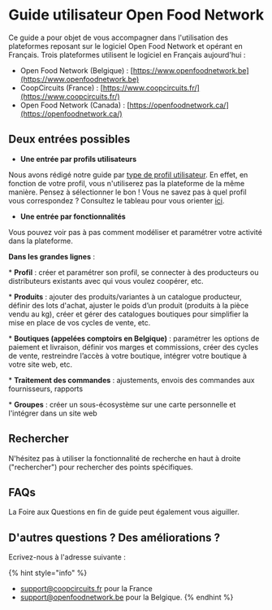 # Guide utilisateur Open Food Network

Ce guide a pour objet de vous accompagner dans l'utilisation des plateformes reposant sur le logiciel Open Food Network et opérant en Français. Trois plateformes utilisent le logiciel en Français aujourd'hui :

- Open Food Network \(Belgique\) : [https://www.openfoodnetwork.be](https://www.openfoodnetwork.be)  
- CoopCircuits \(France\) : [https://www.coopcircuits.fr/](https://www.coopcircuits.fr/)  
- Open Food Network \(Canada\) : [https://openfoodnetwork.ca/](https://openfoodnetwork.ca/)  


## Deux entrées possibles

* **Une entrée par profils utilisateurs**

Nous avons rédigé notre guide par [type de profil utilisateur](https://ofn-user-guide.gitbook.io/guide-utilisateur-open-food-network/fonctionnalites-standards/votre-profil/types-de-package). En effet, en fonction de votre profil, vous n'utiliserez pas la plateforme de la même manière. Pensez à sélectionner le bon ! Vous ne savez pas à quel profil vous correspondez ? Consultez le tableau pour vous orienter [ici](les-differents-profils-utilisateurs/).

* **Une entrée par fonctionnalités**

Vous pouvez voir pas à pas comment modéliser et paramétrer votre activité dans la plateforme.

**Dans les grandes lignes** :

\* **Profil** : créer et paramétrer son profil, se connecter à des producteurs ou distributeurs existants avec qui vous voulez coopérer, etc.  
     
\* **Produits** : ajouter des produits/variantes à un catalogue producteur, définir des lots d'achat, ajuster le poids d’un produit \(produits à la pièce vendu au kg\), créer et gérer des catalogues boutiques pour simplifier la mise en place de vos cycles de vente, etc.

\* **Boutiques \(appelées comptoirs en Belgique\)** : paramétrer les options de paiement et livraison, définir vos marges et commissions, créer des cycles de vente, restreindre l’accès à votre boutique, intégrer votre boutique à votre site web, etc.

\* **Traitement des commandes** : ajustements, envois des commandes aux fournisseurs, rapports

\* **Groupes** : créer un sous-écosystème sur une carte personnelle et l'intégrer dans un site web

## Rechercher

N'hésitez pas à utiliser la fonctionnalité de recherche en haut à droite \("rechercher"\) pour rechercher des points spécifiques.

## FAQs

La Foire aux Questions en fin de guide peut également vous aiguiller.

## D'autres questions ? Des améliorations ?

Ecrivez-nous à l'adresse suivante : 

{% hint style="info" %}
* support@coopcircuits.fr pour la France
* support@openfoodnetwork.be pour la Belgique.
{% endhint %}

